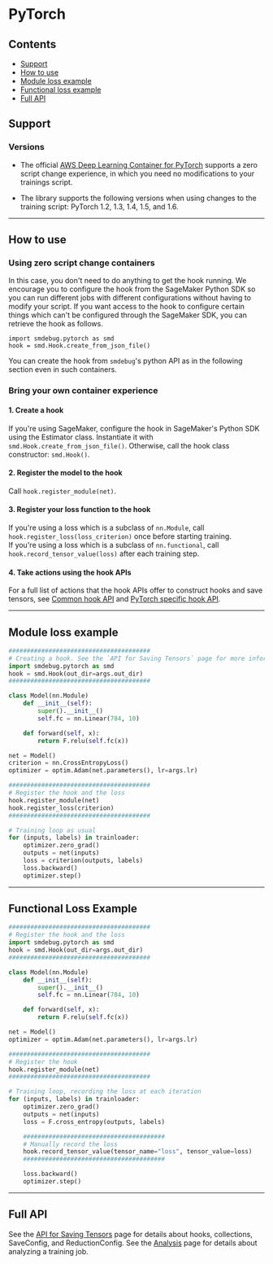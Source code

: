 # PyTorch

## Contents
- [Support](#support)
- [How to use](#how-to-use)
- [Module loss example](#module-loss-example)
- [Functional loss example](#functional-loss-example)
- [Full API](#full-api)

## Support
### Versions
- The official [AWS Deep Learning Container for PyTorch](https://github.com/aws/deep-learning-containers/blob/master/available_images.md#general-framework-containers) supports a zero script change experience, in which you need no modifications to your trainings script.

- The library supports the following versions when using changes to the training script: PyTorch 1.2, 1.3, 1.4, 1.5, and 1.6.

---

## How to use
### Using zero script change containers
In this case, you don't need to do anything to get the hook running. We encourage you to configure the hook from the SageMaker Python SDK so you can run different jobs with different configurations without having to modify your script. If you want access to the hook to configure certain things which can't be configured through the SageMaker SDK, you can retrieve the hook as follows.
```
import smdebug.pytorch as smd
hook = smd.Hook.create_from_json_file()
```
You can create the hook from `smdebug`'s python API as in the following section even in such containers.

### Bring your own container experience
#### 1. Create a hook
If you're using SageMaker, configure the hook in SageMaker's Python SDK using the Estimator class. Instantiate it with
`smd.Hook.create_from_json_file()`. Otherwise, call the hook class constructor: `smd.Hook()`.

#### 2. Register the model to the hook
Call `hook.register_module(net)`.

#### 3. Register your loss function to the hook
If you're using a loss which is a subclass of `nn.Module`, call `hook.register_loss(loss_criterion)` once before starting training.\
If you're using a loss which is a subclass of `nn.functional`, call `hook.record_tensor_value(loss)` after each training step.

#### 4. Take actions using the hook APIs

For a full list of actions that the hook APIs offer to construct hooks and save tensors, see [Common hook API](https://github.com/awslabs/sagemaker-debugger/blob/master/docs/api.md#common-hook-api) and [PyTorch specific hook API](https://github.com/awslabs/sagemaker-debugger/blob/master/docs/api.md#pytorch-specific-hook-api).

---

## Module loss example
```python
#######################################
# Creating a hook. See the `API for Saving Tensors` page for more information.
import smdebug.pytorch as smd
hook = smd.Hook(out_dir=args.out_dir)
#######################################

class Model(nn.Module)
    def __init__(self):
        super().__init__()
        self.fc = nn.Linear(784, 10)

    def forward(self, x):
        return F.relu(self.fc(x))

net = Model()
criterion = nn.CrossEntropyLoss()
optimizer = optim.Adam(net.parameters(), lr=args.lr)

#######################################
# Register the hook and the loss
hook.register_module(net)
hook.register_loss(criterion)
#######################################

# Training loop as usual
for (inputs, labels) in trainloader:
    optimizer.zero_grad()
    outputs = net(inputs)
    loss = criterion(outputs, labels)
    loss.backward()
    optimizer.step()
```

---

## Functional Loss Example
```python
#######################################
# Register the hook and the loss
import smdebug.pytorch as smd
hook = smd.Hook(out_dir=args.out_dir)
#######################################

class Model(nn.Module)
    def __init__(self):
        super().__init__()
        self.fc = nn.Linear(784, 10)

    def forward(self, x):
        return F.relu(self.fc(x))

net = Model()
optimizer = optim.Adam(net.parameters(), lr=args.lr)

#######################################
# Register the hook
hook.register_module(net)
#######################################

# Training loop, recording the loss at each iteration
for (inputs, labels) in trainloader:
    optimizer.zero_grad()
    outputs = net(inputs)
    loss = F.cross_entropy(outputs, labels)

    #######################################
    # Manually record the loss
    hook.record_tensor_value(tensor_name="loss", tensor_value=loss)
    #######################################

    loss.backward()
    optimizer.step()
```

---

## Full API
See the [API for Saving Tensors](api.md) page for details about hooks, collections, SaveConfig, and ReductionConfig.
See the [Analysis](analysis.md) page for details about analyzing a training job.
